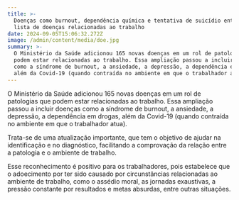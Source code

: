 ```yaml
---
title: >-
  Doenças como burnout, dependência química e tentativa de suicídio entram na
  lista de doenças relacionadas ao trabalho
date: 2024-09-05T15:06:32.272Z
image: /admin/content/media/doe.jpg
summary: >-
  O Ministério da Saúde adicionou 165 novas doenças em um rol de patologias que
  podem estar relacionadas ao trabalho. Essa ampliação passou a incluir doenças
  como a síndrome de burnout, a ansiedade, a depressão, a dependência em drogas,
  além da Covid-19 (quando contraída no ambiente em que o trabalhador atua).
---
```

O Ministério da Saúde adicionou 165 novas doenças em um rol de patologias que podem estar relacionadas ao trabalho. Essa ampliação passou a incluir doenças como a síndrome de burnout, a ansiedade, a depressão, a dependência em drogas, além da Covid-19 (quando contraída no ambiente em que o trabalhador atua).

Trata-se de uma atualização importante, que tem o objetivo de ajudar na identificação e no diagnóstico, facilitando a comprovação da relação entre a patologia e o ambiente de trabalho.

Esse reconhecimento é positivo para os trabalhadores, pois estabelece que o adoecimento por ter sido causado por circunstâncias relacionadas ao ambiente de trabalho, como o assédio moral, as jornadas exaustivas, a pressão constante por resultados e metas absurdas, entre outras situações.
